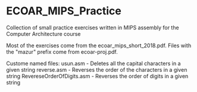 # ECOAR_MIPS_Practice
Collection of small practice exercises written in MIPS assembly for the Computer Architecture course


Most of the exercises come from the ecoar_mips_short_2018.pdf. Files with the "mazur" prefix come from ecoar-proj.pdf.

Custome named files:
usun.asm - Deletes all the capital characters in a given string
reverse.asm - Reverses the order of the characters in a given string
RevereseOrderOfDigits.asm - Reverses the order of digits in a given string
